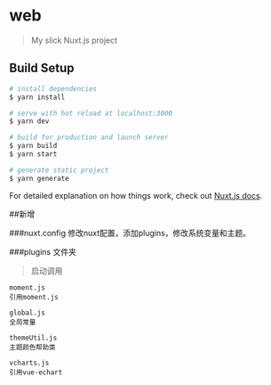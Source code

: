 # web

> My slick Nuxt.js project

## Build Setup

``` bash
# install dependencies
$ yarn install

# serve with hot reload at localhost:3000
$ yarn dev

# build for production and launch server
$ yarn build
$ yarn start

# generate static project
$ yarn generate
```

For detailed explanation on how things work, check out [Nuxt.js docs](https://nuxtjs.org).

##新增

###nuxt.config
修改nuxt配置，添加plugins，修改系统变量和主题。

###plugins 文件夹
> 启动调用

```
moment.js 
引用moment.js

global.js
全局常量

themeUtil.js
主题颜色帮助类

vcharts.js
引用vue-echart 
```
